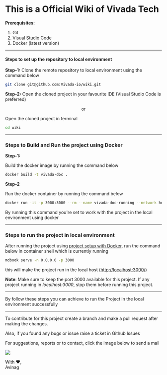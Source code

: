 # This is a Official Wiki of Vivada Tech

**Prerequisites:**

1. Git
2. Visual Studio Code
3. Docker (latest version)

---

#### Steps to set up the repository to local environment

**Step-1:**
Clone the remote repository to local environment using the command below

```bash
git clone git@github.com:Vivada-io/wiki.git
```

**Step-2:**
Open the cloned project in your favourite IDE (Visual Studio Code is preferred)

<div align="center">or</div>

Open the cloned project in terminal

```bash
cd wiki
```

---

### Steps to Build and Run the project using Docker

**Step-1:**

Build the docker image by running the command below

```bash
docker build -t vivada-doc .
```

**Step-2**

Run the docker container by running the command below

```bash
docker run -it -p 3000:3000 --rm --name vivada-doc-running --network host vivada-doc
```

By running this command you're set to work with the project in the local environment using docker

---

### Steps to run the project in local environment

After running the project using [project setup with Docker](#steps-to-build-and-run-the-project-using-docker), run the command below in container shell which is currently running

```bash
mdbook serve -n 0.0.0.0 -p 3000
```

this will make the project run in the local host ([http://localhost:3000/](http://localhost:3000/))

**Note**: Make sure to keep the port 3000 available for this project. If any project running in _localhost:3000_, stop them before running this project.

---

By follow these steps you can achieve to run the Project in the local environment successfully

---

To contribute for this project create a branch and make a pull request after making the changes.

Also, if you found any bugs or issue raise a ticket in Github Issues

For suggestions, reports or to contact, click the image below to send a mail

<a href="mailto:udayagiriavinag@gmail.com?subject=[GitHub]%20Vivada%20Wiki"><img src="https://img.shields.io/badge/gmail-%23DD0031.svg?&style=for-the-badge&logo=gmail&logoColor=white"/></a>

With :heart:,\
Avinag
